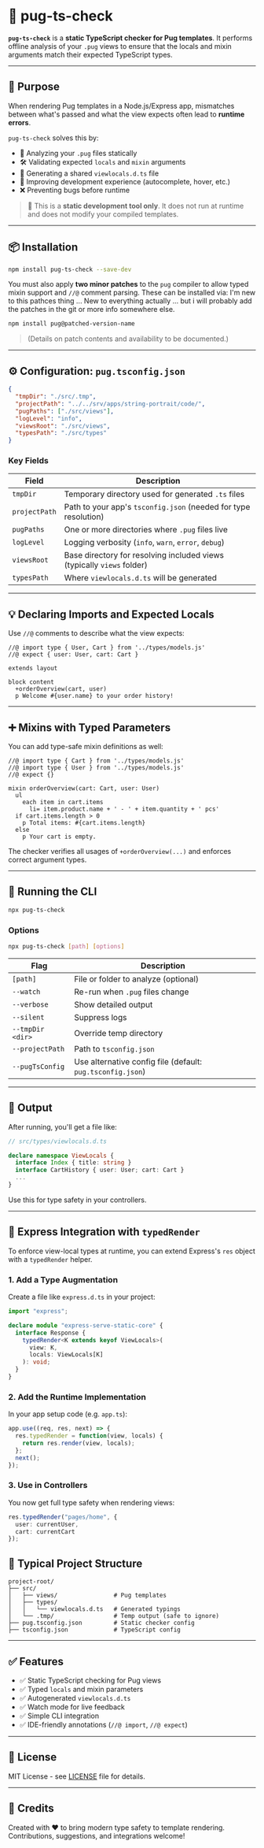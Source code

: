 # 🧩 pug-ts-check

**`pug-ts-check`** is a **static TypeScript checker for Pug templates**. It performs offline analysis of your `.pug` views to ensure that the locals and mixin arguments match their expected TypeScript types.

---

## 🚀 Purpose

When rendering Pug templates in a Node.js/Express app, mismatches between what's passed and what the view expects often lead to **runtime errors**.

`pug-ts-check` solves this by:

- 🧠 Analyzing your `.pug` files statically
- 🛠️ Validating expected `locals` and `mixin` arguments
- 🧾 Generating a shared `viewlocals.d.ts` file
- 🧘 Improving development experience (autocomplete, hover, etc.)
- ❌ Preventing bugs before runtime

> 🧼 This is a **static development tool only**. It does not run at runtime and does not modify your compiled templates.

---

## 📦 Installation

```bash
npm install pug-ts-check --save-dev
```

You must also apply **two minor patches** to the `pug` compiler to allow typed mixin support and `//@` comment parsing. These can be installed via:
I'm new to this pathces thing ... New to everything actually ... but i will probably add the patches in the git or more info somewhere else.

```bash
npm install pug@patched-version-name
```

> (Details on patch contents and availability to be documented.)

---

## ⚙️ Configuration: `pug.tsconfig.json`

```json
{
  "tmpDir": "./src/.tmp",
  "projectPath": "../../srv/apps/string-portrait/code/",
  "pugPaths": ["./src/views"],
  "logLevel": "info",
  "viewsRoot": "./src/views",
  "typesPath": "./src/types"
}
```

### Key Fields

| Field         | Description                                                                 |
|---------------|-----------------------------------------------------------------------------|
| `tmpDir`      | Temporary directory used for generated `.ts` files                          |
| `projectPath` | Path to your app's `tsconfig.json` (needed for type resolution)             |
| `pugPaths`    | One or more directories where `.pug` files live                             |
| `logLevel`    | Logging verbosity (`info`, `warn`, `error`, `debug`)                        |
| `viewsRoot`   | Base directory for resolving included views (typically `views` folder)      |
| `typesPath`   | Where `viewlocals.d.ts` will be generated                                   |

---

## 💡 Declaring Imports and Expected Locals

Use `//@` comments to describe what the view expects:

```pug
//@ import type { User, Cart } from '../types/models.js'
//@ expect { user: User, cart: Cart }

extends layout

block content
  +orderOverview(cart, user)
  p Welcome #{user.name} to your order history!
```

---

## ➕ Mixins with Typed Parameters

You can add type-safe mixin definitions as well:

```pug
//@ import type { Cart } from '../types/models.js'
//@ import type { User } from '../types/models.js'
//@ expect {}

mixin orderOverview(cart: Cart, user: User)
  ul
    each item in cart.items
      li= item.product.name + ' - ' + item.quantity + ' pcs'
  if cart.items.length > 0
    p Total items: #{cart.items.length}
  else
    p Your cart is empty.
```

The checker verifies all usages of `+orderOverview(...)` and enforces correct argument types.

---

## 🧪 Running the CLI

```bash
npx pug-ts-check
```

### Options

```bash
npx pug-ts-check [path] [options]
```

| Flag              | Description                                  |
|-------------------|----------------------------------------------|
| `[path]`          | File or folder to analyze (optional)         |
| `--watch`         | Re-run when `.pug` files change              |
| `--verbose`       | Show detailed output                         |
| `--silent`        | Suppress logs                                |
| `--tmpDir <dir>`  | Override temp directory                      |
| `--projectPath`   | Path to `tsconfig.json`                      |
| `--pugTsConfig`   | Use alternative config file (default: `pug.tsconfig.json`) |

---

## 🧾 Output

After running, you'll get a file like:

```ts
// src/types/viewlocals.d.ts

declare namespace ViewLocals {
  interface Index { title: string }
  interface CartHistory { user: User; cart: Cart }
  ...
}
```

Use this for type safety in your controllers.

---
## 🧩 Express Integration with `typedRender`

To enforce view-local types at runtime, you can extend Express's `res` object with a `typedRender` helper.

### 1. Add a Type Augmentation

Create a file like `express.d.ts` in your project:

```ts
import "express";

declare module "express-serve-static-core" {
  interface Response {
    typedRender<K extends keyof ViewLocals>(
      view: K,
      locals: ViewLocals[K]
    ): void;
  }
}
```

### 2. Add the Runtime Implementation

In your app setup code (e.g. `app.ts`):

```ts
app.use((req, res, next) => {
  res.typedRender = function(view, locals) {
    return res.render(view, locals);
  };
  next();
});
```

### 3. Use in Controllers

You now get full type safety when rendering views:

```ts
res.typedRender("pages/home", {
  user: currentUser,
  cart: currentCart
});
```

## 📂 Typical Project Structure

```
project-root/
├── src/
│   ├── views/                # Pug templates
│   ├── types/
│   │   └── viewlocals.d.ts   # Generated typings
│   └── .tmp/                 # Temp output (safe to ignore)
├── pug.tsconfig.json         # Static checker config
├── tsconfig.json             # TypeScript config
```

---

## ✅ Features

- ✅ Static TypeScript checking for Pug views
- ✅ Typed `locals` and mixin parameters
- ✅ Autogenerated `viewlocals.d.ts`
- ✅ Watch mode for live feedback
- ✅ Simple CLI integration
- ✅ IDE-friendly annotations (`//@ import`, `//@ expect`)

---

## 📄 License

MIT License - see [LICENSE](LICENSE) file for details.

---

## 🧠 Credits

Created with ❤️ to bring modern type safety to template rendering.  
Contributions, suggestions, and integrations welcome!
